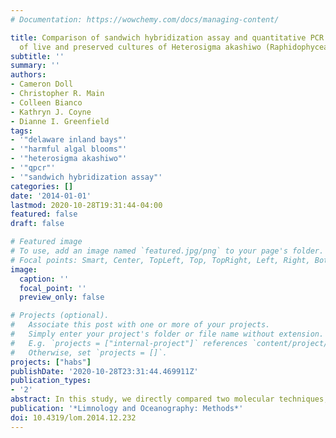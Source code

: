 ```yaml
---
# Documentation: https://wowchemy.com/docs/managing-content/

title: Comparison of sandwich hybridization assay and quantitative PCR for the quantification
  of live and preserved cultures of Heterosigma akashiwo (Raphidophyceae)
subtitle: ''
summary: ''
authors:
- Cameron Doll
- Christopher R. Main
- Colleen Bianco
- Kathryn J. Coyne
- Dianne I. Greenfield
tags: 
- '"delaware inland bays"'
- '"harmful algal blooms"'
- '"heterosigma akashiwo"'
- '"qpcr"'
- '"sandwich hybridization assay"'
categories: []
date: '2014-01-01'
lastmod: 2020-10-28T19:31:44-04:00
featured: false
draft: false

# Featured image
# To use, add an image named `featured.jpg/png` to your page's folder.
# Focal points: Smart, Center, TopLeft, Top, TopRight, Left, Right, BottomLeft, Bottom, BottomRight.
image:
  caption: ''
  focal_point: ''
  preview_only: false

# Projects (optional).
#   Associate this post with one or more of your projects.
#   Simply enter your project's folder or file name without extension.
#   E.g. `projects = ["internal-project"]` references `content/project/deep-learning/index.md`.
#   Otherwise, set `projects = []`.
projects: ["habs"]
publishDate: '2020-10-28T23:31:44.469911Z'
publication_types:
- '2'
abstract: In this study, we directly compared two molecular techniques, sandwich hybridization assay (SHA) and quantitative PCR (qPCR), for quantifying laboratory cultures of the ichthyotoxic raphidophyte Heterosigma akashiwo. To maximize comparisons, all experiments entailed raising H. akashiwo in the laboratory, generating cellular homogenates then splitting them such that for each sample, the same homogenate was analyzed using both SHA and qPCR. To verify molecular data, all experiments included cell counts using light microscopy and a Sedgewick Rafter chamber. Results of standard curves for several geographically distinct strains using SHA were similar to prior research whereas others exhibited significantly different slopes, suggesting physiological differences between isolates. Data generated by qPCR showed a high degree of correlation with SHA responses. We also investigated the use of each method for quantifying H. akashiwo samples preserved with Lugol's iodine solution. Neither SHA nor qPCR produced results that were significantly different from initial values for Lugol's preserved samples stored under refrigeration for up to 4 months. By comparison, samples stored at room temperature exhibited a highly significant decline in responses relative to controls after 4 months using both assays as well as a marked increase in ΔΔCt within 24 hours using qPCR followed by a decline and lack of signal after 1 month. To determine whether an environmental matrix would influence assay results, natural seawater samples were spiked with H. akashiwo culture. No significant differences between culture and spiked field samples were observed for either SHA or qPCR.
publication: '*Limnology and Oceanography: Methods*'
doi: 10.4319/lom.2014.12.232
---
```

